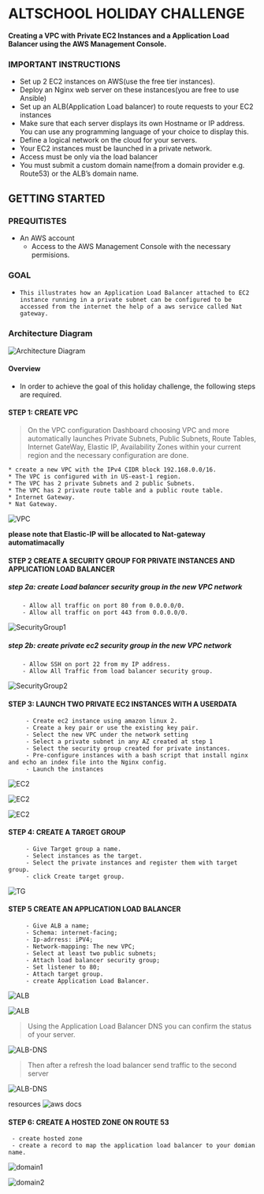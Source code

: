 # ALTSCHOOL HOLIDAY CHALLENGE

 **Creating a VPC with Private EC2 Instances and a  Application Load Balancer using the AWS Management Console.**




### IMPORTANT INSTRUCTIONS
* Set up 2 EC2 instances on AWS(use the free tier instances).
* Deploy an Nginx web server on these instances(you are free to use Ansible)
* Set up an ALB(Application Load balancer) to route requests to your EC2       instances
* Make sure that each server displays its own Hostname or IP address. You      can use any programming language of your choice to display this.
* Define a logical network on the cloud for your servers.
* Your EC2 instances must be launched in a private network.
* Access must be only via the load balancer
* You must submit a custom domain name(from a domain provider e.g. Route53)   or the ALB’s domain name.


##  GETTING STARTED


### PREQUITISTES
* An AWS account
  - Access to the AWS Management Console with the necessary permisions.

  

### GOAL
* ````This illustrates how an Application Load Balancer attached to EC2 instance running in a private subnet can be configured to be accessed from the internet the help of a aws service called Nat gateway.````





### Architecture Diagram
  ![Architecture Diagram](https://github.com/Deedeo/Altschool-holiday-challenge/blob/master/images/alt.drawio.png)





#### Overview
- In order to achieve the goal of this holiday challenge, the following steps are required.







#### STEP 1: CREATE VPC
   > On the VPC configuration Dashboard choosing VPC and more automatically launches Private Subnets, Public Subnets, Route Tables, Internet GateWay, Elastic IP, Availability Zones within your current region and the necessary configuration are done.

    * create a new VPC with the IPv4 CIDR block 192.168.0.0/16.
    * The VPC is configured with in US-east-1 region.
    * The VPC has 2 private Subnets and 2 public Subnets.
    * The VPC has 2 private route table and a public route table.
    * Internet Gateway.
    * Nat Gateway.

![VPC](https://github.com/Deedeo/Altschool-holiday-challenge/blob/master/images/nayaG.jpg)

****please note that Elastic-IP will be allocated to Nat-gateway     automatimacally****

 





#### STEP 2 CREATE A SECURITY GROUP FOR PRIVATE INSTANCES AND APPLICATION LOAD BALANCER
##### step 2a:  create Load balancer security group in the new VPC network
        - Allow all traffic on port 80 from 0.0.0.0/0. 
        - Allow all traffic on port 443 from 0.0.0.0/0.

![SecurityGroup1](https://github.com/Deedeo/Altschool-holiday-challenge/blob/master/images/lg-sg.jpg)
##### step 2b: create private ec2 security group in the new VPC network
        - Allow SSH on port 22 from my IP address.
        - Allow All Traffic from load balancer security group.

![SecurityGroup2](https://github.com/Deedeo/Altschool-holiday-challenge/blob/master/images/naya-sg.jpg)
  




#### STEP 3: LAUNCH TWO PRIVATE EC2 INSTANCES WITH A USERDATA
         - Create ec2 instance using amazon linux 2.
         - Create a key pair or use the existing key pair.
         - Select the new VPC under the network setting
         - Select a private subnet in any AZ created at step 1
         - Select the security group created for private instances.
         - Pre-configure instances with a bash script that install nginx and echo an index file into the Nginx config.
         - Launch the instances

![EC2](https://github.com/Deedeo/Altschool-holiday-challenge/blob/master/images/network-naya.jpg)

![EC2](https://github.com/Deedeo/Altschool-holiday-challenge/blob/master/images/server-naya2.jpg)

![EC2](https://github.com/Deedeo/Altschool-holiday-challenge/blob/master/images/naya-userdata.jpg)

#### STEP 4: CREATE A TARGET GROUP
         - Give Target group a name.
         - Select instances as the target.
         - Select the private instances and register them with target group.
         - click Create target group.
![TG](https://github.com/Deedeo/Altschool-holiday-challenge/blob/master/images/tg-naya.jpg)






#### STEP 5 CREATE AN APPLICATION LOAD BALANCER
         - Give ALB a name;
         - Schema: internet-facing;
         - Ip-adrress: iPV4;
         - Network-mapping: The new VPC;
         - Select at least two public subnets;
         - Attach load balancer security group;
         - Set listener to 80;
         - Attach target group.
         - create Application Load Balancer.

![ALB](https://github.com/Deedeo/Altschool-holiday-challenge/blob/master/images/lb-naya.jpg)

![ALB](https://github.com/Deedeo/Altschool-holiday-challenge/blob/master/images/healthy-naya.jpg)

> Using the Application Load Balancer DNS you can confirm the status of your server.

![ALB-DNS](https://github.com/Deedeo/Altschool-holiday-challenge/blob/master/images/hello1.jpg)
 > Then after a refresh the load balancer send traffic to the second server 

![ALB-DNS](https://github.com/Deedeo/Altschool-holiday-challenge/blob/master/images/hello2.jpg)

resources ![aws docs](https://docs.aws.amazon.com/)


#### STEP 6: CREATE A HOSTED ZONE ON ROUTE 53
     - create hosted zone
     - create a record to map the application load balancer to your domian name.
![domain1](https://github.com/Deedeo/Altschool-holiday-challenge/blob/master/images/dns1.jpg)

![domain2](https://github.com/Deedeo/Altschool-holiday-challenge/blob/master/images/dns2.jpg)